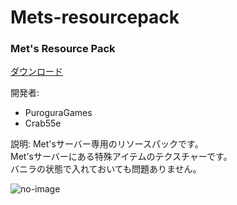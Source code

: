 # Mets-resourcepack

### Met's Resource Pack

[ダウンロード](//mets-svr.com/user-guide/server-resourcepack/)

開発者:
- PuroguraGames
- Crab55e

説明:
Met'sサーバー専用のリソースパックです。  
Met'sサーバーにある特殊アイテムのテクスチャーです。  
バニラの状態で入れておいても問題ありません。

![no-image](https://mets-svr.com/images/favicon.png)

